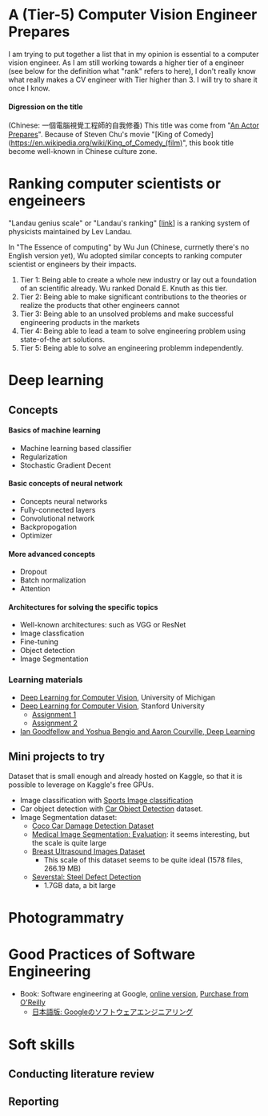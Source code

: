 # A (Tier-5) Computer Vision Engineer Prepares

I am trying to put together a list that in my opinion is essential to a computer vision engineer.
As I am still working towards a higher tier of a engineer (see below for the definition what "rank" refers to here),
I don't really know what really makes a CV engineer with Tier higher than 3. I will try to share it once I know.

#### Digression on the title
(Chinese: 一個電腦視覺工程師的自我修養)
This title was come from "[An Actor Prepares](https://en.wikipedia.org/wiki/An_Actor_Prepares)".
Because of Steven Chu's movie "[King of Comedy](https://en.wikipedia.org/wiki/King_of_Comedy_(film)", this book title become well-known in Chinese culture zone.

# Ranking computer scientists or engeineers

"Landau genius scale" or "Landau's ranking" [[link](http://www.eoht.info/page/Landau%20genius%20scale)] is a ranking system of physicists maintained by Lev Landau.

In "The Essence of computing" by Wu Jun (Chinese, currnetly there's no English version yet),
Wu adopted similar concepts to ranking computer scientist or engineers by their impacts.

1. Tier 1: Being able to create a whole new industry or lay out a foundation of an scientific already. Wu ranked Donald E. Knuth as this tier.
2. Tier 2: Being able to make significant contributions to the theories or realize the products that other engineers cannot
3. Tier 3: Being able to an unsolved problems and make successful engineering products in the markets
4. Tier 4: Being able to lead a team to solve engineering problem using state-of-the art solutions.
5. Tier 5: Being able to solve an engineering problemm independently.

# Deep learning

## Concepts

#### Basics of machine learning

- Machine learning based classifier
- Regularization
- Stochastic Gradient Decent

#### Basic concepts of neural network

- Concepts neural networks
- Fully-connected layers
- Convolutional network
- Backpropogation
- Optimizer

#### More advanced concepts

- Dropout
- Batch normalization
- Attention

#### Architectures for solving the specific topics

- Well-known architectures: such as VGG or ResNet
- Image classfication
- Fine-tuning
- Object detection
- Image Segmentation

### Learning materials

- [Deep Learning for Computer Vision](https://web.eecs.umich.edu/~justincj/teaching/eecs498/FA2020/schedule.html), University of Michigan
- [Deep Learning for Computer Vision](https://web.eecs.umich.edu/~justincj/teaching/eecs498/FA2020/schedule.html), Stanford University
    - [Assignment 1](https://cs231n.github.io/assignments2022/assignment1/)
    - [Assignment 2](https://cs231n.github.io/assignments2022/assignment2/)
- [Ian Goodfellow and Yoshua Bengio and Aaron Courville, Deep Learning](https://www.deeplearningbook.org/)

## Mini projects to try

Dataset that is small enough and already hosted on Kaggle, so that it is possible to leverage on Kaggle's free GPUs.

- Image classification with [Sports Image classification](https://www.kaggle.com/datasets/gpiosenka/sports-classification)
- Car object detection with [Car Object Detection](https://www.kaggle.com/datasets/sshikamaru/car-object-detection) dataset.
- Image Segmentation dataset:
    - [Coco Car Damage Detection Dataset](https://www.kaggle.com/datasets/lplenka/coco-car-damage-detection-dataset/code)
    - [Medical Image Segmentation: Evaluation](https://www.kaggle.com/datasets/modaresimr/medical-image-segmentation): it seems interesting, but the scale is quite large
    - [Breast Ultrasound Images Dataset](https://www.kaggle.com/datasets/aryashah2k/breast-ultrasound-images-dataset)
        - This scale of this dataset seems to be quite ideal (1578 files, 266.19 MB)
    - [Severstal: Steel Defect Detection](https://www.kaggle.com/competitions/severstal-steel-defect-detection/code)
        - 1.7GB data, a bit large



# Photogrammatry


# Good Practices of Software Engineering

- Book: Software engineering at Google, [online version](https://abseil.io/resources/swe-book), [Purchase from O'Reilly](https://www.oreilly.com/library/view/software-engineering-at/9781492082781/)
    - [日本語版: Googleのソフトウェアエンジニアリング](https://www.oreilly.co.jp/books/9784873119656/)


# Soft skills

## Conducting literature review


## Reporting


